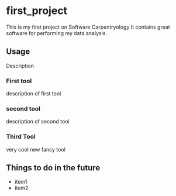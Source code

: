 # first_project
This is my first project on Software Carpentryology
It contains great software for performing my data analysis.

## Usage
Description
### First tool
description of first tool

### second tool
description of second tool

### Third Tool
very cool new fancy tool

## Things to do in the future

- item1
- item2


